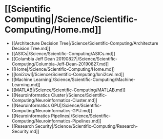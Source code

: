 # [[Scientific Computing|/Science/Scientific-Computing/Home.md]]
 * [[Architecture Decision Tree|/Science/Scientific-Computing/Architecture Decision Tree.md]]
 * [[ASICs|/Science/Scientific-Computing/ASICs.md]]
 * [[Columbia Jeff Dean 20190827|/Science/Scientific-Computing/Columbia-Jeff-Dean-20190827.md]]
 * [[Home|/Science/Scientific-Computing/Home.md]]
 * [[loni2cwl|/Science/Scientific-Computing/loni2cwl.md]]
 * [[Machine Learning|/Science/Scientific-Computing/Machine-Learning.md]]
 * [[MATLAB|/Science/Scientific-Computing/MATLAB.md]]
 * [[Neuroinformatics Cluster|/Science/Scientific-Computing/Neuroinformatics-Cluster.md]]
 * [[Neuroinformatics GPU|/Science/Scientific-Computing/Neuroinformatics-GPU.md]]
 * [[Neuroinformatics Pipelines|/Science/Scientific-Computing/Neuroinformatics-Pipelines.md]]
 * [[Research Security|/Science/Scientific-Computing/Research-Security.md]]
